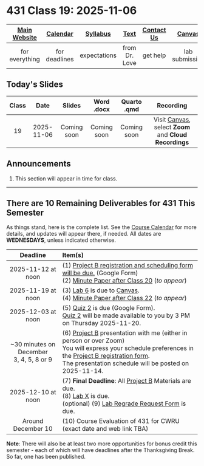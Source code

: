 # 431 Class 19: 2025-11-06

[Main Website](https://thomaselove.github.io/431-2025/) | [Calendar](https://thomaselove.github.io/431-2025/calendar.html) | [Syllabus](https://thomaselove.github.io/431-syllabus-2025/) | [Text](https://thomaselove.github.io/431-book/) | [Contact Us](https://thomaselove.github.io/431-2025/contact.html) | [Canvas](https://canvas.case.edu) | [Data and Code](https://github.com/THOMASELOVE/431-data)
:-----------: | :--------------: | :----------: | :---------: | :-------------: | :-----------: | :------------:
for everything | for deadlines | expectations | from Dr. Love | get help | lab submission | for downloads

## Today's Slides

Class | Date | Slides | Word .docx | Quarto .qmd | Recording
:---: | :--------: | :------: | :------: | :------: | :-------------:
19 | 2025-11-06 | Coming soon | Coming soon | Coming soon | Visit [Canvas](https://canvas.case.edu/), select **Zoom** and **Cloud Recordings**

<!-- 

19 | 2025-11-06 | **[Slides 19](https://thomaselove.github.io/431-slides-2025/class19.html)** | **[Word 19](https://thomaselove.github.io/431-slides-2025/class19w.docx)** | **[Code 19](https://github.com/THOMASELOVE/431-slides-2025/blob/main/class19.qmd)** | Visit [Canvas](https://canvas.case.edu/), select **Zoom** and **Cloud Recordings**

-->

## Announcements

1. This section will appear in time for class. 

--------

## There are 10 Remaining Deliverables for 431 This Semester

As things stand, here is the complete list. See the [Course Calendar](https://thomaselove.github.io/431-2025/calendar.html) for more details, and updates will appear there, if needed. All dates are **WEDNESDAYS**, unless indicated otherwise.

Deadline | Item(s)
:-----------------: | :----------------------------------------------------------------------------------------------------------
2025-11-12 at noon | (1) [Project B registration and scheduling form will be due.](https://thomaselove.github.io/431-projectB-2025/register.html) (Google Form) <br> (2) [Minute Paper after Class 20](https://github.com/THOMASELOVE/431-minute-2025) (*to appear*)
2025-11-19 at noon | (3) [Lab 6](https://github.com/THOMASELOVE/431-labs-2025/tree/main/lab6) is due to [Canvas](https://canvas.case.edu/). <br> (4) [Minute Paper after Class 22](https://github.com/THOMASELOVE/431-minute-2025) (*to appear*)
2025-12-03 at noon | (5) [Quiz 2](https://github.com/THOMASELOVE/431-quizzes-2025/tree/main/quiz2) is due (Google Form). <br> [Quiz 2](https://github.com/THOMASELOVE/431-quizzes-2025/tree/main/quiz2) will be made available to you by 3 PM on Thursday 2025-11-20.
~30 minutes on <br> December <br> 3, 4, 5, 8 or 9 | (6) [Project B](https://thomaselove.github.io/431-projectB-2025/) presentation with me (either in person or over Zoom) <br> You will express your schedule preferences in the [Project B registration form](https://thomaselove.github.io/431-projectB-2025/register.html). <br> The presentation schedule will be posted on 2025-11-14.
2025-12-10 at noon | (7) **Final Deadline**: All [Project B](https://thomaselove.github.io/431-projectB-2025/) Materials are due. <br> (8) [Lab X](https://github.com/THOMASELOVE/431-labs-2025/tree/main/labX) is due. <br> (optional) (9) [Lab Regrade Request Form](https://bit.ly/431-2025-lab-regrade-request) is due.
Around December 10 | (10) Course Evaluation of 431 for CWRU (exact date and web link TBA)

**Note**: There will also be at least two more opportunities for bonus credit this semester - each of which will have deadlines after the Thanksgiving Break. So far, one has been published.
